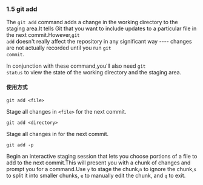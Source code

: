 ### 1.5 git add

The <code>git add</code> command adds a change in the working directory to the staging area.It tells Git that you want
to include updates to a particular file in the next commit.However,<code>git add</code> doesn't really affect the 
repository in any significant way ---- changes are not actually recorded until you run <code>git commit</code>.

In conjunction with these command,you'll also need <code>git status</code> to view the state of the working directory
and the staging area.

#### 使用方式

    git add <file>

Stage all changes in <code>\<file\></code> for the next commit.

    git add <directory>

Stage all changes in <directory> for the next commit.

    git add -p

Begin an interactive staging session that lets you choose portions of a file to add to the next commit.This will present
you with a chunk of changes and prompt you for a command.Use <code>y</code> to stage the chunk,<code>n</code> to ignore
the chunk,<code>s</code> to split it into smaller chunks, <code>e</code> to manually edit the chunk, and <code>q</code>
to exit.



